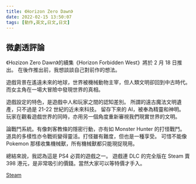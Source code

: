 ```yaml
---
title: 《Horizon Zero Dawn》
date: 2022-02-15 13:50:07
tags: [動作,英文,日文,日文]
---
```

## 微劇透評論

《Hozizon Zero Dawn》的續集《Horizon Forbidden West》將於 2 月 18 日推出。
在後作推出前，我想談談自己對前作的想法。

遊戲背景在遙遠未來的地球，世界被機械動物主宰，但人類文明卻回到中古時代。
而女主角在一場大冒險中發現世界的真相。

遊戲設定的特色，是遊戲中人和玩家之間的認知差別。
所謂的遠古魔法文明遺產，只不過是 21-22 世紀的近未來科技。
留存下來的 AI，被奉為精靈和神明。
玩家在觀看遊戲世界的同時，亦用另一個角度重新審視我們現實世界的文明。

論戰鬥系統。有像刺客教條的隱密行動，亦有如 Monster Hunter 的打怪戰鬥。
道具的多樣性亦令戰術變得靈活。打怪雖有難度，但也是一種享受。
可惜不能像 Pokemon 那樣收集機械獸，所有機械獸都只能現捉現用。

總結來說，我認為這是 PS4 必買的遊戲之一。
遊戲連 DLC 的完全版在 Steam 賣 398 港元，是非常吸引的價錢。當然大家可以等特價才手入。

[Steam](https://store.steampowered.com/app/1151640/Horizon_Zero_Dawn_Complete_Edition/)
